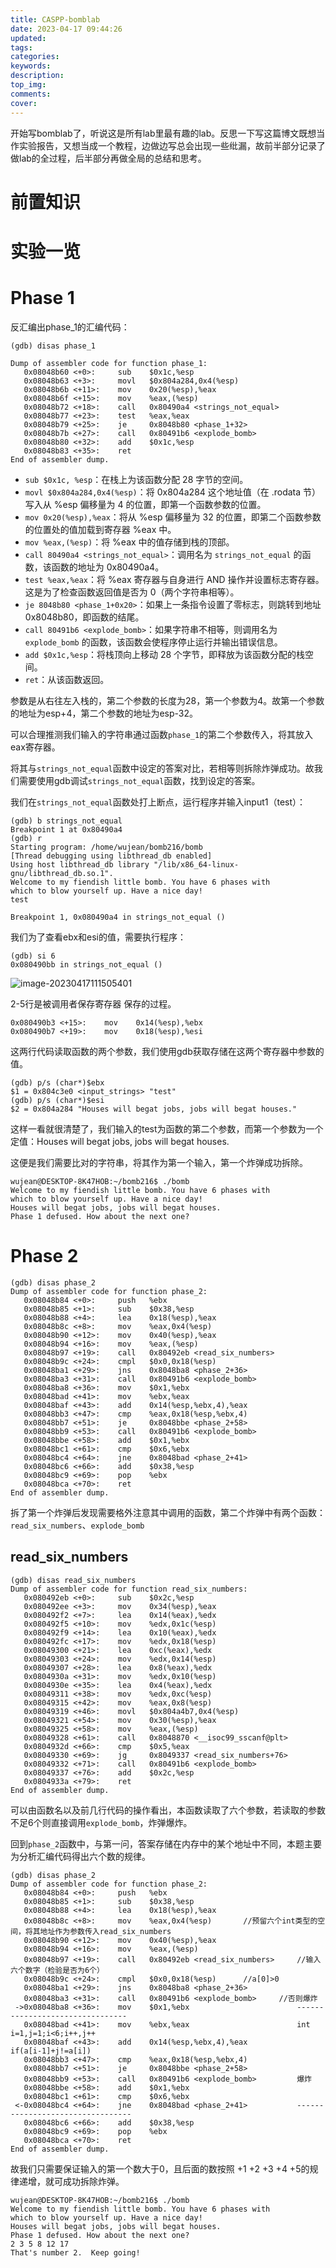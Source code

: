 ```yaml
---
title: CASPP-bomblab
date: 2023-04-17 09:44:26
updated:
tags:
categories:
keywords:
description:
top_img:
comments:
cover:
---
```


开始写bomblab了，听说这是所有lab里最有趣的lab。反思一下写这篇博文既想当作实验报告，又想当成一个教程，边做边写总会出现一些纰漏，故前半部分记录了做lab的全过程，后半部分再做全局的总结和思考。

# 前置知识



# 实验一览



# Phase 1

反汇编出phase_1的汇编代码：

```
(gdb) disas phase_1
```

```
Dump of assembler code for function phase_1:
   0x08048b60 <+0>:     sub    $0x1c,%esp
   0x08048b63 <+3>:     movl   $0x804a284,0x4(%esp)
   0x08048b6b <+11>:    mov    0x20(%esp),%eax
   0x08048b6f <+15>:    mov    %eax,(%esp)
   0x08048b72 <+18>:    call   0x80490a4 <strings_not_equal>
   0x08048b77 <+23>:    test   %eax,%eax
   0x08048b79 <+25>:    je     0x8048b80 <phase_1+32>
   0x08048b7b <+27>:    call   0x80491b6 <explode_bomb>
   0x08048b80 <+32>:    add    $0x1c,%esp
   0x08048b83 <+35>:    ret
End of assembler dump.
```

- `sub $0x1c, %esp`：在栈上为该函数分配 28 字节的空间。
- `movl $0x804a284,0x4(%esp)`：将 0x804a284 这个地址值（在 .rodata 节）写入从 %esp 偏移量为 4 的位置，即第一个函数参数的位置。
- `mov 0x20(%esp),%eax`：将从 %esp 偏移量为 32 的位置，即第二个函数参数的位置处的值加载到寄存器 %eax 中。
- `mov %eax,(%esp)`：将 %eax 中的值存储到栈的顶部。
- `call 80490a4 <strings_not_equal>`：调用名为 `strings_not_equal` 的函数，该函数的地址为 0x80490a4。
- `test %eax,%eax`：将 %eax 寄存器与自身进行 AND 操作并设置标志寄存器。这是为了检查函数返回值是否为 0（两个字符串相等）。
- `je 8048b80 <phase_1+0x20>`：如果上一条指令设置了零标志，则跳转到地址 0x8048b80，即函数的结尾。
- `call 80491b6 <explode_bomb>`：如果字符串不相等，则调用名为 `explode_bomb` 的函数，该函数会使程序停止运行并输出错误信息。
- `add $0x1c,%esp`：将栈顶向上移动 28 个字节，即释放为该函数分配的栈空间。
- `ret`：从该函数返回。

参数是从右往左入栈的，第二个参数的长度为28，第一个参数为4。故第一个参数的地址为esp+4，第二个参数的地址为esp-32。

可以合理推测我们输入的字符串通过函数`phase_1`的第二个参数传入，将其放入eax寄存器。

将其与`strings_not_equal`函数中设定的答案对比，若相等则拆除炸弹成功。故我们需要使用gdb调试`strings_not_equal`函数，找到设定的答案。

我们在`strings_not_equal`函数处打上断点，运行程序并输入input1（test）：

```
(gdb) b strings_not_equal
Breakpoint 1 at 0x80490a4
(gdb) r
Starting program: /home/wujean/bomb216/bomb
[Thread debugging using libthread_db enabled]
Using host libthread_db library "/lib/x86_64-linux-gnu/libthread_db.so.1".
Welcome to my fiendish little bomb. You have 6 phases with
which to blow yourself up. Have a nice day!
test

Breakpoint 1, 0x080490a4 in strings_not_equal ()
```

我们为了查看ebx和esi的值，需要执行程序：

```
(gdb) si 6
0x080490bb in strings_not_equal ()
```

![image-20230417111505401](https://raw.githubusercontent.com/WuJean/Picgo-blog/main/image-20230417111505401.png)

2-5行是被调用者保存寄存器 保存的过程。

```
0x080490b3 <+15>:    mov    0x14(%esp),%ebx
0x080490b7 <+19>:    mov    0x18(%esp),%esi
```

这两行代码读取函数的两个参数，我们使用gdb获取存储在这两个寄存器中参数的值。

```
(gdb) p/s (char*)$ebx
$1 = 0x804c3e0 <input_strings> "test"
(gdb) p/s (char*)$esi
$2 = 0x804a284 "Houses will begat jobs, jobs will begat houses."
```

这样一看就很清楚了，我们输入的test为函数的第二个参数，而第一个参数为一个定值：Houses will begat jobs, jobs will begat houses.

这便是我们需要比对的字符串，将其作为第一个输入，第一个炸弹成功拆除。

```
wujean@DESKTOP-8K47HOB:~/bomb216$ ./bomb
Welcome to my fiendish little bomb. You have 6 phases with
which to blow yourself up. Have a nice day!
Houses will begat jobs, jobs will begat houses.
Phase 1 defused. How about the next one?
```

# Phase 2

```
(gdb) disas phase_2
Dump of assembler code for function phase_2:
   0x08048b84 <+0>:     push   %ebx
   0x08048b85 <+1>:     sub    $0x38,%esp
   0x08048b88 <+4>:     lea    0x18(%esp),%eax
   0x08048b8c <+8>:     mov    %eax,0x4(%esp)
   0x08048b90 <+12>:    mov    0x40(%esp),%eax
   0x08048b94 <+16>:    mov    %eax,(%esp)
   0x08048b97 <+19>:    call   0x80492eb <read_six_numbers>
   0x08048b9c <+24>:    cmpl   $0x0,0x18(%esp)
   0x08048ba1 <+29>:    jns    0x8048ba8 <phase_2+36>
   0x08048ba3 <+31>:    call   0x80491b6 <explode_bomb>
   0x08048ba8 <+36>:    mov    $0x1,%ebx
   0x08048bad <+41>:    mov    %ebx,%eax
   0x08048baf <+43>:    add    0x14(%esp,%ebx,4),%eax
   0x08048bb3 <+47>:    cmp    %eax,0x18(%esp,%ebx,4)
   0x08048bb7 <+51>:    je     0x8048bbe <phase_2+58>
   0x08048bb9 <+53>:    call   0x80491b6 <explode_bomb>
   0x08048bbe <+58>:    add    $0x1,%ebx
   0x08048bc1 <+61>:    cmp    $0x6,%ebx
   0x08048bc4 <+64>:    jne    0x8048bad <phase_2+41>
   0x08048bc6 <+66>:    add    $0x38,%esp
   0x08048bc9 <+69>:    pop    %ebx
   0x08048bca <+70>:    ret
End of assembler dump.
```

拆了第一个炸弹后发现需要格外注意其中调用的函数，第二个炸弹中有两个函数：`read_six_numbers`、`explode_bomb`

## read_six_numbers

```
(gdb) disas read_six_numbers
Dump of assembler code for function read_six_numbers:
   0x080492eb <+0>:     sub    $0x2c,%esp
   0x080492ee <+3>:     mov    0x34(%esp),%eax
   0x080492f2 <+7>:     lea    0x14(%eax),%edx
   0x080492f5 <+10>:    mov    %edx,0x1c(%esp)
   0x080492f9 <+14>:    lea    0x10(%eax),%edx
   0x080492fc <+17>:    mov    %edx,0x18(%esp)
   0x08049300 <+21>:    lea    0xc(%eax),%edx
   0x08049303 <+24>:    mov    %edx,0x14(%esp)
   0x08049307 <+28>:    lea    0x8(%eax),%edx
   0x0804930a <+31>:    mov    %edx,0x10(%esp)
   0x0804930e <+35>:    lea    0x4(%eax),%edx
   0x08049311 <+38>:    mov    %edx,0xc(%esp)
   0x08049315 <+42>:    mov    %eax,0x8(%esp)
   0x08049319 <+46>:    movl   $0x804a4b7,0x4(%esp)
   0x08049321 <+54>:    mov    0x30(%esp),%eax
   0x08049325 <+58>:    mov    %eax,(%esp)
   0x08049328 <+61>:    call   0x8048870 <__isoc99_sscanf@plt>
   0x0804932d <+66>:    cmp    $0x5,%eax
   0x08049330 <+69>:    jg     0x8049337 <read_six_numbers+76>
   0x08049332 <+71>:    call   0x80491b6 <explode_bomb>
   0x08049337 <+76>:    add    $0x2c,%esp
   0x0804933a <+79>:    ret
End of assembler dump.
```

可以由函数名以及前几行代码的操作看出，本函数读取了六个参数，若读取的参数不足6个则直接调用`explode_bomb`，炸弹爆炸。



回到`phase_2`函数中，与第一问，答案存储在内存中的某个地址中不同，本题主要为分析汇编代码得出六个数的规律。

```
(gdb) disas phase_2
Dump of assembler code for function phase_2:
   0x08048b84 <+0>:     push   %ebx
   0x08048b85 <+1>:     sub    $0x38,%esp
   0x08048b88 <+4>:     lea    0x18(%esp),%eax
   0x08048b8c <+8>:     mov    %eax,0x4(%esp)		//预留六个int类型的空间，将其地址作为参数传入read_six_numbers
   0x08048b90 <+12>:    mov    0x40(%esp),%eax
   0x08048b94 <+16>:    mov    %eax,(%esp)
   0x08048b97 <+19>:    call   0x80492eb <read_six_numbers>		//输入六个数字（检验是否为6个）
   0x08048b9c <+24>:    cmpl   $0x0,0x18(%esp)		//a[0]>0
   0x08048ba1 <+29>:    jns    0x8048ba8 <phase_2+36>
   0x08048ba3 <+31>:    call   0x80491b6 <explode_bomb>		//否则爆炸
 ->0x08048ba8 <+36>:    mov    $0x1,%ebx						--------------------------------
   0x08048bad <+41>:    mov    %ebx,%eax						int i=1,j=1;i<6;i++,j++
   0x08048baf <+43>:    add    0x14(%esp,%ebx,4),%eax			if(a[i-1]+j!=a[i])
   0x08048bb3 <+47>:    cmp    %eax,0x18(%esp,%ebx,4)
   0x08048bb7 <+51>:    je     0x8048bbe <phase_2+58>
   0x08048bb9 <+53>:    call   0x80491b6 <explode_bomb>			爆炸
   0x08048bbe <+58>:    add    $0x1,%ebx
   0x08048bc1 <+61>:    cmp    $0x6,%ebx
 <-0x08048bc4 <+64>:    jne    0x8048bad <phase_2+41>			---------------------------------
   0x08048bc6 <+66>:    add    $0x38,%esp
   0x08048bc9 <+69>:    pop    %ebx
   0x08048bca <+70>:    ret
End of assembler dump.
```

故我们只需要保证输入的第一个数大于0，且后面的数按照 +1 +2 +3 +4 +5的规律递增，就可成功拆除炸弹。

```
wujean@DESKTOP-8K47HOB:~/bomb216$ ./bomb
Welcome to my fiendish little bomb. You have 6 phases with
which to blow yourself up. Have a nice day!
Houses will begat jobs, jobs will begat houses.
Phase 1 defused. How about the next one?
2 3 5 8 12 17
That's number 2.  Keep going!
```

